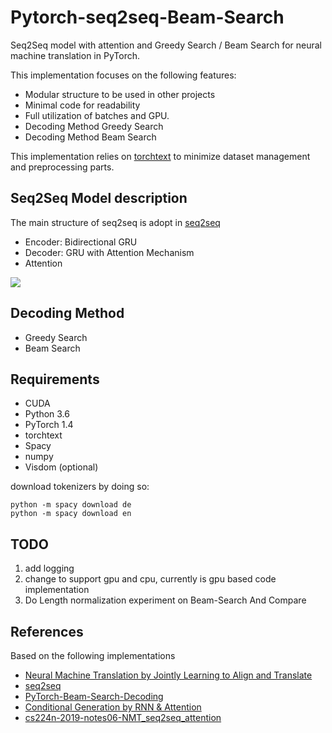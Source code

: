 # Pytorch-seq2seq-Beam-Search
Seq2Seq model with attention and Greedy Search / Beam Search for neural machine translation in PyTorch.

This implementation focuses on the following features:

- Modular structure to be used in other projects
- Minimal code for readability
- Full utilization of batches and GPU.
- Decoding Method Greedy Search
- Decoding Method Beam Search

This implementation relies on [torchtext](https://github.com/pytorch/text) to minimize dataset management and preprocessing parts.

## Seq2Seq Model description
The main structure of seq2seq is adopt in [seq2seq](https://github.com/keon/seq2seq)
* Encoder: Bidirectional GRU
* Decoder: GRU with Attention Mechanism
* Attention

![](http://www.wildml.com/wp-content/uploads/2015/12/Screen-Shot-2015-12-30-at-1.16.08-PM.png)

## Decoding Method
* Greedy Search
* Beam Search

## Requirements

* CUDA
* Python 3.6
* PyTorch 1.4
* torchtext
* Spacy
* numpy
* Visdom (optional)

download tokenizers by doing so:
```
python -m spacy download de
python -m spacy download en
```

## TODO
1. add logging
2. change to support gpu and cpu, currently is gpu based code implementation
3. Do Length normalization experiment on Beam-Search And Compare

## References
Based on the following implementations
* [Neural Machine Translation by Jointly Learning to Align and Translate](https://arxiv.org/abs/1409.0473)
* [seq2seq](https://github.com/keon/seq2seq)
* [PyTorch-Beam-Search-Decoding](https://github.com/budzianowski/PyTorch-Beam-Search-Decoding)
* [Conditional Generation by RNN & Attention](https://www.youtube.com/watch?v=f1KUUz7v8g4)
* [cs224n-2019-notes06-NMT_seq2seq_attention](https://web.stanford.edu/class/cs224n/readings/cs224n-2019-notes06-NMT_seq2seq_attention.pdf)

